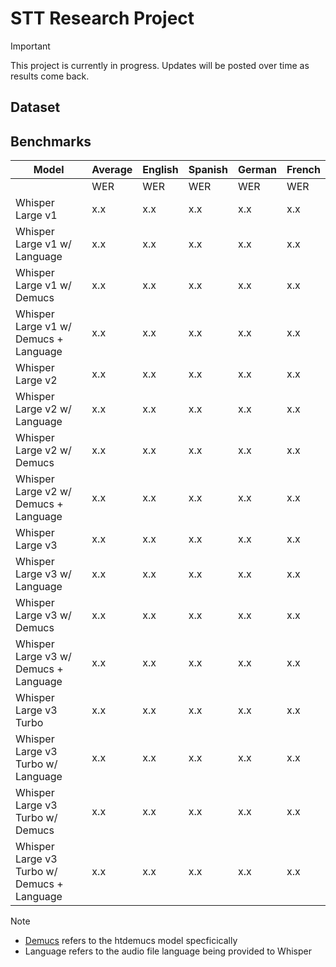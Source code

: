 # STT Research Project

> [!IMPORTANT]  
> This project is currently in progress. Updates will be posted over time as results come back.

## Dataset

## Benchmarks

| Model                                       | Average | English | Spanish | German | French |
| ------------------------------------------- | ------- | ------- | ------- | ------ | ------ |
|                                             | WER     | WER     | WER     | WER    | WER    |
| Whisper Large v1                            | x.x     | x.x     | x.x     | x.x    | x.x    |
| Whisper Large v1 w/ Language                | x.x     | x.x     | x.x     | x.x    | x.x    |
| Whisper Large v1 w/ Demucs                  | x.x     | x.x     | x.x     | x.x    | x.x    |
| Whisper Large v1 w/ Demucs + Language       | x.x     | x.x     | x.x     | x.x    | x.x    |
| Whisper Large v2                            | x.x     | x.x     | x.x     | x.x    | x.x    |
| Whisper Large v2 w/ Language                | x.x     | x.x     | x.x     | x.x    | x.x    |
| Whisper Large v2 w/ Demucs                  | x.x     | x.x     | x.x     | x.x    | x.x    |
| Whisper Large v2 w/ Demucs + Language       | x.x     | x.x     | x.x     | x.x    | x.x    |
| Whisper Large v3                            | x.x     | x.x     | x.x     | x.x    | x.x    |
| Whisper Large v3 w/ Language                | x.x     | x.x     | x.x     | x.x    | x.x    |
| Whisper Large v3 w/ Demucs                  | x.x     | x.x     | x.x     | x.x    | x.x    |
| Whisper Large v3 w/ Demucs + Language       | x.x     | x.x     | x.x     | x.x    | x.x    |
| Whisper Large v3 Turbo                      | x.x     | x.x     | x.x     | x.x    | x.x    |
| Whisper Large v3 Turbo w/ Language          | x.x     | x.x     | x.x     | x.x    | x.x    |
| Whisper Large v3 Turbo w/ Demucs            | x.x     | x.x     | x.x     | x.x    | x.x    |
| Whisper Large v3 Turbo w/ Demucs + Language | x.x     | x.x     | x.x     | x.x    | x.x    |

> [!NOTE]  
> - [Demucs](https://github.com/adefossez/demucs) refers to the htdemucs model specficically
> - Language refers to the audio file language being provided to Whisper

